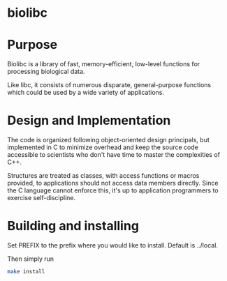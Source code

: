 # biolibc

Purpose
=======

Biolibc is a library of fast, memory-efficient, low-level functions for
processing biological data.

Like libc, it consists of numerous disparate, general-purpose functions which
could be used by a wide variety of applications.

Design and Implementation
=========================

The code is organized following object-oriented design principals, but
implemented in C to minimize overhead and keep the source code accessible to
scientists who don't have time to master the complexities of C++.

Structures are treated as classes, with access functions or macros provided,
to applications should not access data members directly.  Since the C language
cannot enforce this, it's up to application programmers to exercise
self-discipline.

Building and installing
=======================

Set PREFIX to the prefix where you would like to install.  Default is ../local.

Then simply run

```sh
make install
```
